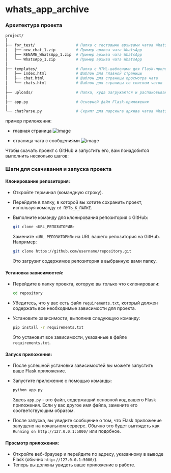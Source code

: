 # whats_app_archive

### Архитектура проекта
  ```bash
project/
│
├── for_test/                  # Папка с тестовыми архивами чатов WhatsApp
│   ├── new_chat_1.zip         # Пример архива чата WhatsApp
│   ├── RENAME_WhatsApp_1.zip  # Пример архива чата WhatsApp
│   └── WhatsApp_1.zip         # Пример архива чата WhatsApp
│
├── templates/                 # Папка с HTML-шаблонами для Flask-приложения
│   ├── index.html             # Шаблон для главной страницы
│   ├── chat.html              # Шаблон для страницы просмотра чата
│   └── chats.html             # Шаблон для страницы со списком чатов
│
├── uploads/                   # Папка, куда загружаются и распаковываются архивы
│
├── app.py                     # Основной файл Flask-приложения
│
└── chatParse.py               # Скрипт для парсинга архива чатов WhatsApp

  ```

пример приложения:
- главная страница
![image](https://github.com/makarova1507ana/whats_app_archive/assets/103330304/5282b30e-ca46-417c-9e94-50c182b1080c)

- страница чата с сообщениями
![image](https://github.com/makarova1507ana/whats_app_archive/assets/103330304/a918f7a7-5c32-4499-a11d-6ba9456a39aa)



Чтобы скачать проект с GitHub и запустить его, вам понадобится выполнить несколько шагов:

### Шаги для скачивания и запуска проекта

#### Клонирование репозитория:

- Откройте терминал (командную строку).
- Перейдите в папку, в которой вы хотите сохранить проект, используя команду `cd ПУТЬ_К_ПАПКЕ`.
- Выполните команду для клонирования репозитория с GitHub:

    ```bash
    git clone <URL_РЕПОЗИТОРИЯ>
    ```

    Замените `<URL_РЕПОЗИТОРИЯ>` на URL вашего репозитория на GitHub. Например:

    ```bash
    git clone https://github.com/username/repository.git
    ```

    Это загрузит содержимое репозитория в выбранную вами папку.

#### Установка зависимостей:

- Перейдите в папку проекта, которую вы только что склонировали:

    ```bash
    cd repository
    ```

- Убедитесь, что у вас есть файл `requirements.txt`, который должен содержать все необходимые зависимости для проекта.
- Установите зависимости, выполнив следующую команду:

    ```bash
    pip install -r requirements.txt
    ```

    Это установит все зависимости, указанные в файле `requirements.txt`.

#### Запуск приложения:

- После успешной установки зависимостей вы можете запустить ваше Flask приложение.
- Запустите приложение с помощью команды:

    ```bash
    python app.py
    ```

    Здесь `app.py` - это файл, содержащий основной код вашего Flask приложения. Если у вас другое имя файла, замените его соответствующим образом.
- После запуска, вы увидите сообщение о том, что Flask приложение запущено на локальном сервере. Обычно это будет выглядеть как `Running on http://127.0.0.1:5000/` или подобное.

#### Просмотр приложения:

- Откройте веб-браузер и перейдите по адресу, указанному в выводе Flask (обычно `http://127.0.0.1:5000/`).
- Теперь вы должны увидеть ваше приложение в работе.


